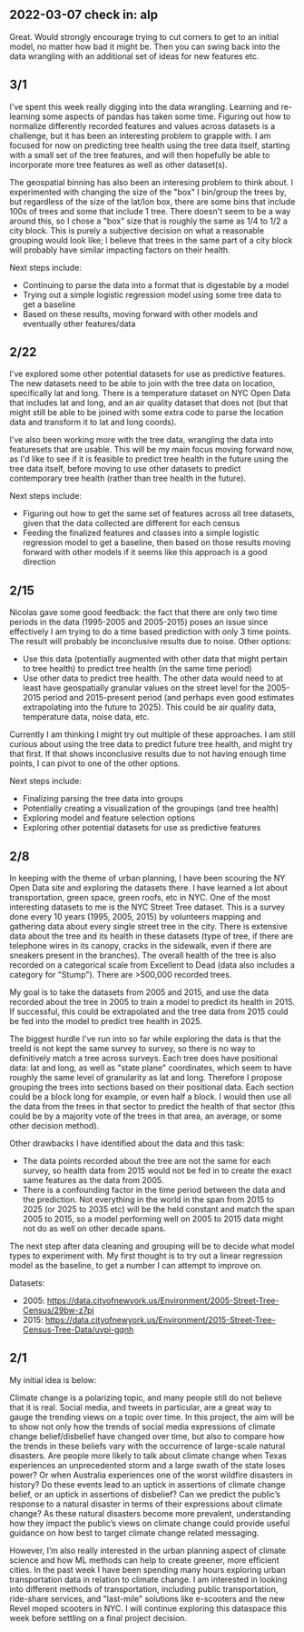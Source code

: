 ## 2022-03-07 check in: alp

Great. Would strongly encourage trying to cut corners to get to an initial model, no matter how bad it might be. Then you can swing back into the data wrangling with an additional set of ideas for new features etc.

## 3/1
I've spent this week really digging into the data wrangling. Learning and re-learning some aspects of pandas has taken some time. Figuring out how to normalize differently recorded features and values across datasets is a challenge, but it has been an interesting problem to grapple with.  I am focused for now on predicting tree health using the tree data itself, starting with a small set of the tree features, and will then hopefully be able to incorporate more tree features as well as other dataset(s).

The geospatial binning has also been an interesing problem to think about. I experimented with changing the size of the "box" I bin/group the trees by, but regardless of the size of the lat/lon box, there are some bins that include 100s of trees and some that include 1 tree. There doesn't seem to be a way around this, so I chose a "box" size that is roughly the same as 1/4 to 1/2 a city block. This is purely a subjective decision on what a reasonable grouping would look like; I believe that trees in the same part of a city block will probably have similar impacting factors on their health.

Next steps include:
- Continuing to parse the data into a format that is digestable by a model
- Trying out a simple logistic regression model using some tree data to get a baseline
- Based on these results, moving forward with other models and eventually other features/data



## 2/22
I've explored some other potential datasets for use as predictive features. The new datasets need to be able to join with the tree data on location, specifically lat and long. There is a temperature dataset on NYC Open Data that includes lat and long, and an air quality dataset that does not (but that might still be able to be joined with some extra code to parse the location data and transform it to lat and long coords). 

I've also been working more with the tree data, wrangling the data into featuresets that are usable. This will be my main focus moving forward now, as I'd like to see if it is feasible to predict tree health in the future using the tree data itself, before moving to use other datasets to predict contemporary tree health (rather than tree health in the future).

Next steps include:
- Figuring out how to get the same set of features across all tree datasets, given that the data collected are different for each census
- Feeding the finalized features and classes into a simple logistic regression model to get a baseline, then based on those results moving forward with other models if it seems like this approach is a good direction



## 2/15
Nicolas gave some good feedback: the fact that there are only two time periods in the data (1995-2005 and 2005-2015) poses an issue since effectively I am trying to do a time based prediction with only 3 time points. The result will probably be inconclusive results due to noise. Other options:
- Use this data (potentially augmented with other data that might pertain to tree health) to predict tree health (in the same time period)
- Use other data to predict tree health. The other data would need to at least have geospatially granular values on the street level for the 2005-2015 period and 2015-present period (and perhaps even good estimates extrapolating into the future to 2025). This could be air quality data, temperature data, noise data, etc.

Currently I am thinking I might try out multiple of these approaches. I am still curious about using the tree data to predict future tree health, and might try that first. If that shows inconclusive results due to not having enough time points, I can pivot to one of the other options.

Next steps include:
 - Finalizing parsing the tree data into groups
 - Potentially creating a visualization of the groupings (and tree health)
 - Exploring model and feature selection options
 - Exploring other potential datasets for use as predictive features


## 2/8
In keeping with the theme of urban planning, I have been scouring the NY Open Data site and exploring the datasets there. I have learned a lot about transportation, green space, green roofs, etc in NYC. One of the most interesting datasets to me is the NYC Street Tree dataset. This is a survey done every 10 years (1995, 2005, 2015) by volunteers mapping and gathering data about every single street tree in the city. There is extensive data about the tree and its health in these datasets (type of tree, if there are telephone wires in its canopy, cracks in the sidewalk, even if there are sneakers present in the branches). The overall health of the tree is also recorded on a categorical scale from Excellent to Dead (data also includes a category for "Stump"). There are >500,000 recorded trees.

My goal is to take the datasets from 2005 and 2015, and use the data recorded about the tree in 2005 to train a model to predict its health in 2015. If successful, this could be extrapolated and the tree data from 2015 could be fed into the model to predict tree health in 2025.

The biggest hurdle I've run into so far while exploring the data is that the treeId is not kept the same survey to survey, so there is no way to definitively match a tree across surveys. Each tree does have positional data: lat and long, as well as "state plane" coordinates, which seem to have roughly the same level of granularity as lat and long. Therefore I propose grouping the trees into sections based on their positional data. Each section could be a block long for example, or even half a block. I would then use all the data from the trees in that sector to predict the health of that sector (this could be by a majority vote of the trees in that area, an average, or some other decision method).

Other drawbacks I have identified about the data and this task: 
 - The data points recorded about the tree are not the same for each survey, so health data from 2015 would not be fed in to create the exact same features as the data from 2005.
 - There is a confounding factor in the time period between the data and the prediction. Not everything in the world in the span from 2015 to 2025 (or 2025 to 2035 etc) will be the held constant and match the span 2005 to 2015, so a model performing well on 2005 to 2015 data might not do as well on other decade spans.

The next step after data cleaning and grouping will be to decide what model types to experiment with. My first thought is to try out a linear regression model as the baseline, to get a number I can attempt to improve on. 

Datasets:
- 2005: https://data.cityofnewyork.us/Environment/2005-Street-Tree-Census/29bw-z7pj 
- 2015: https://data.cityofnewyork.us/Environment/2015-Street-Tree-Census-Tree-Data/uvpi-gqnh 



## 2/1

My initial idea is below:

Climate change is a polarizing topic, and many people still do not believe that it is real. Social media, and tweets in particular, are a great way to gauge the trending views on a topic over time. In this project, the aim will be to show not only how the trends of social media expressions of climate change belief/disbelief have changed over time, but also to compare how the trends in these beliefs vary with the occurrence of large-scale natural disasters. Are people more likely to talk about climate change when Texas experiences an unprecedented storm and a large swath of the state loses power? Or when Australia experiences one of the worst wildfire disasters in history? Do these events lead to an uptick in assertions of climate change belief, or an uptick in assertions of disbelief? Can we predict the public’s response to a natural disaster in terms of their expressions about climate change? As these natural disasters become more prevalent, understanding how they impact the public’s views on climate change could provide useful guidance on how best to target climate change related messaging. 

However, I’m also really interested in the urban planning aspect of climate science and how ML methods can help to create greener, more efficient cities. In the past week I have been spending many hours exploring urban transportation data in relation to climate change. I am interested in looking into different methods of transportation, including public transportation, ride-share services, and "last-mile" solutions like e-scooters and the new Revel moped scooters in NYC. I will continue exploring this dataspace this week before settling on a final project decision.
